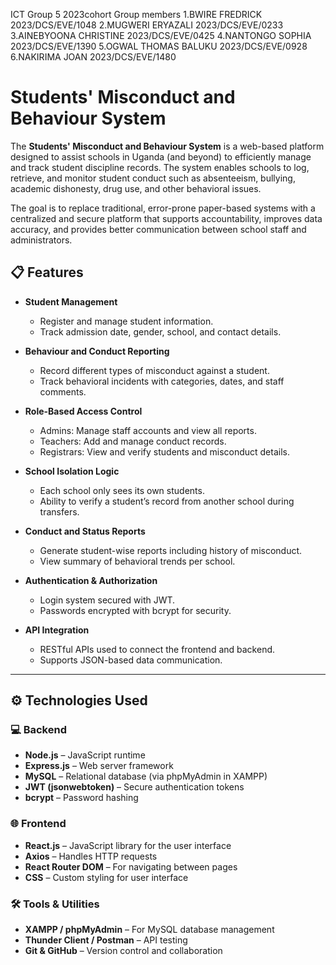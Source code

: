 ICT Group 5 2023cohort
Group members
1.BWIRE FREDRICK 2023/DCS/EVE/1048
2.MUGWERI ERYAZALI 2023/DCS/EVE/0233
3.AINEBYOONA CHRISTINE 2023/DCS/EVE/0425
4.NANTONGO SOPHIA 2023/DCS/EVE/1390
5.OGWAL THOMAS BALUKU 2023/DCS/EVE/0928
6.NAKIRIMA JOAN 2023/DCS/EVE/1480

# Students' Misconduct and Behaviour System

The **Students' Misconduct and Behaviour System** is a web-based platform designed to assist schools in Uganda (and beyond) to efficiently manage and track student discipline records. 
The system enables schools to log, retrieve, and monitor student conduct such as absenteeism, bullying, academic dishonesty, drug use, and other behavioral issues.

The goal is to replace traditional, error-prone paper-based systems with a centralized and secure platform that supports accountability, improves data accuracy, and provides better communication between school staff and administrators.


## 📋 Features

- **Student Management**
  - Register and manage student information.
  - Track admission date, gender, school, and contact details.

- **Behaviour and Conduct Reporting**
  - Record different types of misconduct against a student.
  - Track behavioral incidents with categories, dates, and staff comments.

- **Role-Based Access Control**
  - Admins: Manage staff accounts and view all reports.
  - Teachers: Add and manage conduct records.
  - Registrars: View and verify students and misconduct details.

- **School Isolation Logic**
  - Each school only sees its own students.
  - Ability to verify a student’s record from another school during transfers.

- **Conduct and Status Reports**
  - Generate student-wise reports including history of misconduct.
  - View summary of behavioral trends per school.

- **Authentication & Authorization**
  - Login system secured with JWT.
  - Passwords encrypted with bcrypt for security.

- **API Integration**
  - RESTful APIs used to connect the frontend and backend.
  - Supports JSON-based data communication.

---

## ⚙️ Technologies Used

### 💻 Backend
- **Node.js** – JavaScript runtime
- **Express.js** – Web server framework
- **MySQL** – Relational database (via phpMyAdmin in XAMPP)
- **JWT (jsonwebtoken)** – Secure authentication tokens
- **bcrypt** – Password hashing

### 🌐 Frontend
- **React.js** – JavaScript library for the user interface
- **Axios** – Handles HTTP requests
- **React Router DOM** – For navigating between pages
- **CSS** – Custom styling for user interface

### 🛠️ Tools & Utilities
- **XAMPP / phpMyAdmin** – For MySQL database management
- **Thunder Client / Postman** – API testing
- **Git & GitHub** – Version control and collaboration


